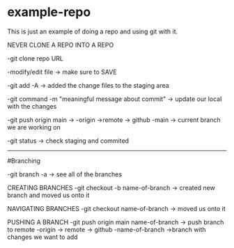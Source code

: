 # example-repo
This is just an example of doing a repo and using git with it.

NEVER CLONE A REPO INTO A REPO

-git clone repo URL

-modify/edit file -> make sure to SAVE

-git add -A -> added the change files to the staging area

-git command -m "meaningful message about commit" -> update our local with the changes

-git push origin main -> 
-origin ->remote -> github
-main -> current branch we are working on

-git status -> check staging and commited

---

#Branching

-git branch -a -> see all of the branches

CREATING BRANCHES
-git checkout -b name-of-branch -> created new branch and moved us onto it

NAVIGATING BRANCHES
-git checkout name-of-branch -> moved us onto it

PUSHING A BRANCH
-git push origin main name-of-branch -> push branch to remote
-origin -> remote -> github
-name-of-branch ->branch with changes we want to add

